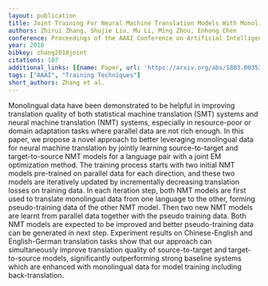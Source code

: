 ```yaml
---
layout: publication
title: Joint Training For Neural Machine Translation Models With Monolingual Data
authors: Zhirui Zhang, Shujie Liu, Mu Li, Ming Zhou, Enhong Chen
conference: Proceedings of the AAAI Conference on Artificial Intelligence
year: 2018
bibkey: zhang2018joint
citations: 107
additional_links: [{name: Paper, url: 'https://arxiv.org/abs/1803.00353'}]
tags: ["AAAI", "Training Techniques"]
short_authors: Zhang et al.
---
```

Monolingual data have been demonstrated to be helpful in improving
translation quality of both statistical machine translation (SMT) systems and
neural machine translation (NMT) systems, especially in resource-poor or domain
adaptation tasks where parallel data are not rich enough. In this paper, we
propose a novel approach to better leveraging monolingual data for neural
machine translation by jointly learning source-to-target and target-to-source
NMT models for a language pair with a joint EM optimization method. The
training process starts with two initial NMT models pre-trained on parallel
data for each direction, and these two models are iteratively updated by
incrementally decreasing translation losses on training data. In each iteration
step, both NMT models are first used to translate monolingual data from one
language to the other, forming pseudo-training data of the other NMT model.
Then two new NMT models are learnt from parallel data together with the pseudo
training data. Both NMT models are expected to be improved and better
pseudo-training data can be generated in next step. Experiment results on
Chinese-English and English-German translation tasks show that our approach can
simultaneously improve translation quality of source-to-target and
target-to-source models, significantly outperforming strong baseline systems
which are enhanced with monolingual data for model training including
back-translation.